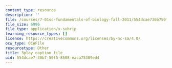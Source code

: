 ```yaml
---
content_type: resource
description: ''
file: /courses/7-01sc-fundamentals-of-biology-fall-2011/554dcae730b750f58508eaca75309ed4_nCBTC3-xsLM.vtt
file_size: 6996
file_type: application/x-subrip
learning_resource_types: []
license: https://creativecommons.org/licenses/by-nc-sa/4.0/
ocw_type: OCWFile
resourcetype: Other
title: 3play caption file
uid: 554dcae7-30b7-50f5-8508-eaca75309ed4
---
```

